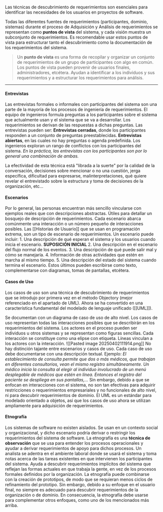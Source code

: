 Las técnicas de descubrimiento de requerimientos son esenciales para identificar las necesidades de los usuarios en proyectos de software.

Todas las diferentes fuentes de requerimientos (participantes, dominio, sistemas) durante el proceso de Adquisición y Análisis de requerimientos se representan como **puntos de vista** del sistema, y cada visión muestra un subconjunto de requerimientos. Es recomendable usar estos puntos de vista para estructurar tanto el descubrimiento como la documentación de los requerimientos del sistema.

> Un **punto de vista** es una forma de recopilar y organizar un conjunto de requerimientos de un grupo de participantes con algo en común. Los puntos de vista pueden provenir de usuarios finales, administradores, etcétera. Ayudan a identificar a los individuos y sus requerimientos y a estructurar los requerimientos para análisis.
****
#### **Entrevistas**
Las entrevistas formales o informales con participantes del sistema son una parte de la mayoría de los procesos de ingeniería de requerimientos. El equipo de ingenieros formula preguntas a los participantes sobre el sistema que actualmente usan y el sistema que se va a desarrollar. Los requerimientos se derivan de las respuestas a dichas preguntas. Las entrevistas pueden ser:
	**Entrevistas cerradas**, donde los participantes responden a un conjunto de preguntas preestablecidas.
	**Entrevistas abiertas**, en las cuales no hay preguntas o agenda predefinida. Los ingenieros exploran un rango de conflictos con los participantes del sistema.
*En la práctica, las entrevistas con los participantes son por lo general una combinación de ambas.*

La efectividad de esta técnica está "librada a la suerte" por la calidad de la conversación, decisiones sobre mencionar o no una cuestión, jerga específica, dificultad para expresarse, malinterpretaciones, qué quiere revelar el entrevistado sobre la estructura y toma de decisiones de la organización, etc...
#### **Escenarios**
Por lo general, las personas encuentran más sencillo vincularse con ejemplos reales que con descripciones abstractas.
Útiles para detallar un bosquejo de descripción de requerimientos. Cada escenario abarca comúnmente una interacción o un número pequeño de interacciones posibles. Las [[Historias de Usuario]] que se usan en programación extrema, son un tipo de escenario de requerimientos.
Un escenario puede incluir:
	1. Una descripción de qué esperan el sistema y los usuarios cuando inicia el escenario. **SUPOSICIÓN INICIAL**
	2. Una descripción en el escenario del flujo normal de los eventos.
	3. Una descripción de qué puede salir mal y cómo se manejaría.
	4. Información de otras actividades que estén en marcha al mismo tiempo.
	5. Una descripción del estado del sistema cuando termina el escenario.
Estos últimos pueden escribirse como texto, complementarse con diagramas, tomas de pantallas, etcétera.
#### **Casos de Uso**
Los casos de uso son una técnica de descubrimiento de requerimientos que se introdujo por primera vez en el método Objectory (mejor referenciado en el apartado de UML). Ahora se ha convertido en una característica fundamental del modelado de lenguaje unificado ([[UML]]). 

Se documentan con un diagrama de caso de uso de alto nivel. Los casos de uso representan todas las interacciones posibles que se describirán en los requerimientos del sistema. Los actores en el proceso pueden ser individuos u otros sistemas y se representan como figuras sencillas.
Cada interacción se constituye como una elipse con etiqueta. Líneas vinculan a los actores con la interacción.
![[Pasted image 20250402111914.png]]
No hay distinción tajante entre escenarios y casos de uso. Cada caso de uso debe documentarse con una descripción textual. Ejemplo:
	*El establecimiento de consulta permite que dos o más médicos, que trabajan en*
	*diferentes consultorios, vean el mismo registro simultáneamente. Un médico inicia* *la consulta al elegir al individuo involucrado de un menú desplegable de médicos* *que estén en línea. Entonces el registro del paciente se despliega en sus pantallas,...*
Sin embargo, debido a que se enfocan en interacciones con el sistema, no son tan efectivas para adquirir restricciones o requerimientos empresariales y no funcionales de alto nivel, ni para descubrir requerimientos de dominio.
El UML es un estándar para modelado orientado a objetos, así que los casos de uso ahora se utilizan ampliamente para adquisición de requerimientos.

#### **Etnografía**
Los sistemas de software no existen aislados. Se usan en un contexto social y organizacional, y dicho escenario podría derivar o restringir los requerimientos del sistema de software.
La etnografía es una **técnica de observación** que se usa para entender los procesos
operacionales y ayudar a derivar requerimientos de apoyo para dichos procesos. 
Un analista se adentra en el ambiente laboral donde se usará el sistema y toma notas acerca de las tareas existentes en que intervienen los participantes del sistema. 
Ayuda a descubrir requerimientos implícitos del sistema que reflejan las formas actuales en que trabaja la gente, en vez de los procesos formales definidos por la organización. 
La etnografía puede combinarse con la creación de prototipos, de modo que se requieran menos ciclos de refinamiento del prototipo.
Sin embargo, debido a su enfoque en el usuario final, no siempre es adecuado para descubrir requerimientos de la organización o de dominio. En consecuencia, la etnografía debe usarse para complementar otros enfoques, como uno de los mencionados más arriba.